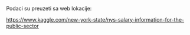 
Podaci su preuzeti sa web lokacije:

https://www.kaggle.com/new-york-state/nys-salary-information-for-the-public-sector
